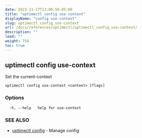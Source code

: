 ```yaml
---
date: 2023-11-17T13:00:50-05:00
title: "uptimectl config use-context"
displayName: "config use-context"
slug: uptimectl_config_use-context
url: /docs/references/uptimectl/uptimectl_config_use-context/
description: ""
lead: ""
weight: 754
toc: true
---
```

## uptimectl config use-context

Set the current-context

```
uptimectl config use-context <context> [flags]
```

### Options

```
  -h, --help   help for use-context
```

### SEE ALSO

* [uptimectl config](/docs/references/uptimectl/uptimectl_config/)	 - Manage config

